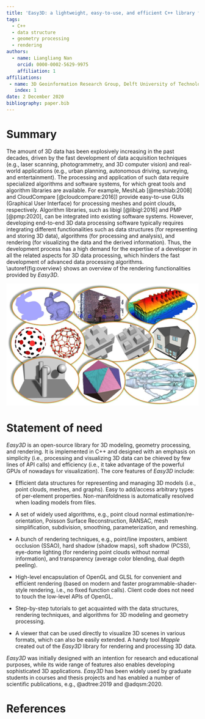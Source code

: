 ```yaml
---
title: 'Easy3D: a lightweight, easy-to-use, and efficient C++ library for processing and rendering 3D data'
tags:
  - C++
  - data structure
  - geometry processing
  - rendering
authors:
  - name: Liangliang Nan
    orcid: 0000-0002-5629-9975
    affiliation: 1
affiliations:
 - name: 3D Geoinformation Research Group, Delft University of Technology
   index: 1
date: 2 December 2020
bibliography: paper.bib
---
```


# Summary

The amount of 3D data has been explosively increasing in the past decades, driven by the fast development of data acquisition techniques (e.g., laser scanning, photogrammetry, and 3D computer vision) and real-world applications (e.g., urban planning, autonomous driving, surveying, and entertainment). The processing and application of such data require specialized algorithms and software systems, for which great tools and algorithm libraries are available. For example, MeshLab [@meshlab:2008] and CloudCompare [@cloudcompare:2016]) provide easy-to-use GUIs (Graphical User Interface) for processing meshes and point clouds, respectively. Algorithm libraries, such as libigl [@libigl:2016] and PMP [@pmp:2020], can be integrated into existing software systems. However, developing end-to-end 3D data processing software typically requires integrating different functionalities such as data structures (for representing and storing 3D data), algorithms (for processing and analysis), and rendering (for visualizing the data and the derived information). Thus, the development process has a high demand for the expertise of a developer in all the related aspects for 3D data processing, which hinders the fast development of advanced data processing algorithms. \autoref{fig:overview} shows an overview of the rendering functionalities provided by *Easy3D*. 

![An overview of the rendering functionalities of Easy3D. \label{fig:overview}](paper.jpg)

# Statement of need

*Easy3D* is an open-source library for 3D modeling, geometry processing, and rendering. It is implemented in C++ and designed with an emphasis on simplicity (i.e., processing and visualizing 3D data can be chieved by few lines of API calls) and efficiency (i.e., it take advantage of the powerful GPUs of nowadays for visualization). The core features of *Easy3D* include:

- Efficient data structures for representing and managing 3D models (i.e., point clouds, meshes, and graphs). Easy to add/access arbitrary types of per-element properties. Non-manifoldness is automatically resolved when loading models from files.

- A set of widely used algorithms, e.g., point cloud normal estimation/re-orientation, Poisson Surface Reconstruction, RANSAC, mesh simplification, subdivision, smoothing, parameterization, and remeshing.

- A bunch of rendering techniques, e.g., point/line imposters, ambient occlusion (SSAO), hard shadow (shadow maps), soft shadow (PCSS), eye-dome lighting (for rendering point clouds without normal information), and transparency (average color blending, dual depth peeling).

- High-level encapsulation of OpenGL and GLSL for convenient and efficient rendering (based on modern and faster programmable-shader-style rendering, i.e., no fixed function calls). Client code does not need to touch the low-level APIs of OpenGL.

- Step-by-step tutorials to get acquainted with the data structures, rendering techniques, and algorithms for 3D modeling and geometry processing.

- A viewer that can be used directly to visualize 3D scenes in various formats, which can also be easily extended. A handy tool *Mapple* created out of the *Easy3D* library for rendering and processing 3D data.

*Easy3D* was initially designed with an intention for research and educational purposes, while its wide range of features also enables developing sophisticated 3D applications. *Easy3D* has been widely used by graduate students in courses and thesis projects and has enabled a number of scientific publications, e.g., @adtree:2019 and @adqsm:2020.

# References
